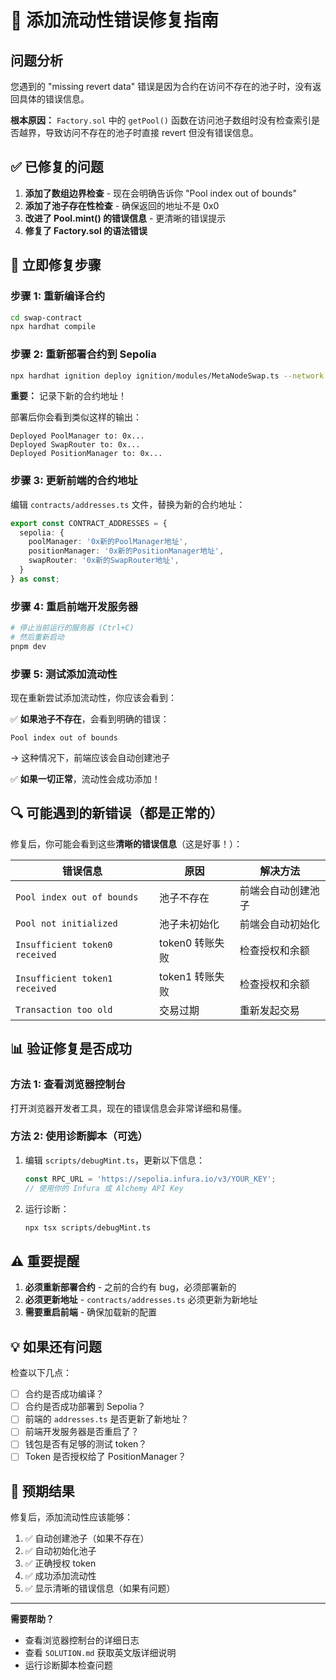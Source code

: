 # 🔧 添加流动性错误修复指南

## 问题分析

您遇到的 "missing revert data" 错误是因为合约在访问不存在的池子时，没有返回具体的错误信息。

**根本原因：**
`Factory.sol` 中的 `getPool()` 函数在访问池子数组时没有检查索引是否越界，导致访问不存在的池子时直接 revert 但没有错误信息。

## ✅ 已修复的问题

1. **添加了数组边界检查** - 现在会明确告诉你 "Pool index out of bounds"
2. **添加了池子存在性检查** - 确保返回的地址不是 0x0
3. **改进了 Pool.mint() 的错误信息** - 更清晰的错误提示
4. **修复了 Factory.sol 的语法错误**

## 🚀 立即修复步骤

### 步骤 1: 重新编译合约

```bash
cd swap-contract
npx hardhat compile
```

### 步骤 2: 重新部署合约到 Sepolia

```bash
npx hardhat ignition deploy ignition/modules/MetaNodeSwap.ts --network sepolia
```

**重要：** 记录下新的合约地址！

部署后你会看到类似这样的输出：
```
Deployed PoolManager to: 0x...
Deployed SwapRouter to: 0x...
Deployed PositionManager to: 0x...
```

### 步骤 3: 更新前端的合约地址

编辑 `contracts/addresses.ts` 文件，替换为新的合约地址：

```typescript
export const CONTRACT_ADDRESSES = {
  sepolia: {
    poolManager: '0x新的PoolManager地址',
    positionManager: '0x新的PositionManager地址',
    swapRouter: '0x新的SwapRouter地址',
  }
} as const;
```

### 步骤 4: 重启前端开发服务器

```bash
# 停止当前运行的服务器 (Ctrl+C)
# 然后重新启动
pnpm dev
```

### 步骤 5: 测试添加流动性

现在重新尝试添加流动性，你应该会看到：

✅ **如果池子不存在**，会看到明确的错误：
```
Pool index out of bounds
```
→ 这种情况下，前端应该会自动创建池子

✅ **如果一切正常**，流动性会成功添加！

## 🔍 可能遇到的新错误（都是正常的）

修复后，你可能会看到这些**清晰的错误信息**（这是好事！）：

| 错误信息 | 原因 | 解决方法 |
|---------|------|---------|
| `Pool index out of bounds` | 池子不存在 | 前端会自动创建池子 |
| `Pool not initialized` | 池子未初始化 | 前端会自动初始化 |
| `Insufficient token0 received` | token0 转账失败 | 检查授权和余额 |
| `Insufficient token1 received` | token1 转账失败 | 检查授权和余额 |
| `Transaction too old` | 交易过期 | 重新发起交易 |

## 📊 验证修复是否成功

### 方法 1: 查看浏览器控制台

打开浏览器开发者工具，现在的错误信息会非常详细和易懂。

### 方法 2: 使用诊断脚本（可选）

1. 编辑 `scripts/debugMint.ts`，更新以下信息：
   ```typescript
   const RPC_URL = 'https://sepolia.infura.io/v3/YOUR_KEY';
   // 使用你的 Infura 或 Alchemy API Key
   ```

2. 运行诊断：
   ```bash
   npx tsx scripts/debugMint.ts
   ```

## ⚠️ 重要提醒

1. **必须重新部署合约** - 之前的合约有 bug，必须部署新的
2. **必须更新地址** - `contracts/addresses.ts` 必须更新为新地址
3. **需要重启前端** - 确保加载新的配置

## 💡 如果还有问题

检查以下几点：

- [ ] 合约是否成功编译？
- [ ] 合约是否成功部署到 Sepolia？
- [ ] 前端的 `addresses.ts` 是否更新了新地址？
- [ ] 前端开发服务器是否重启了？
- [ ] 钱包是否有足够的测试 token？
- [ ] Token 是否授权给了 PositionManager？

## 🎉 预期结果

修复后，添加流动性应该能够：

1. ✅ 自动创建池子（如果不存在）
2. ✅ 自动初始化池子
3. ✅ 正确授权 token
4. ✅ 成功添加流动性
5. ✅ 显示清晰的错误信息（如果有问题）

---

**需要帮助？**
- 查看浏览器控制台的详细日志
- 查看 `SOLUTION.md` 获取英文版详细说明
- 运行诊断脚本检查问题

